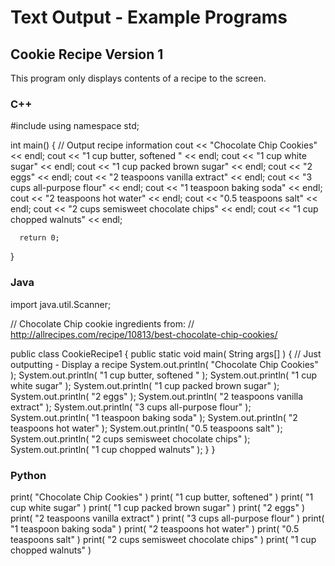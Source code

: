 # Text Output - Example Programs

## Cookie Recipe Version 1

This program only displays contents of a recipe to the screen.

### C++

  #include <iostream>
  using namespace std;

  int main()
  {
      // Output recipe information 
      cout << "Chocolate Chip Cookies" << endl;
      cout << "1 cup butter, softened " << endl;
      cout << "1 cup white sugar" << endl;
      cout << "1 cup packed brown sugar" << endl;
      cout << "2 eggs" << endl;
      cout << "2 teaspoons vanilla extract" << endl;
      cout << "3 cups all-purpose flour" << endl;
      cout << "1 teaspoon baking soda" << endl;
      cout << "2 teaspoons hot water" << endl;
      cout << "0.5 teaspoons salt" << endl;
      cout << "2 cups semisweet chocolate chips" << endl;
      cout << "1 cup chopped walnuts" << endl;

      return 0;
  }

### Java

  import java.util.Scanner;

  // Chocolate Chip cookie ingredients from:
  // http://allrecipes.com/recipe/10813/best-chocolate-chip-cookies/

  public class CookieRecipe1
  {
    public static void main( String args[] )
    {
          // Just outputting - Display a recipe
          System.out.println( "Chocolate Chip Cookies" );
          System.out.println( "1 cup butter, softened " );
          System.out.println( "1 cup white sugar" );
          System.out.println( "1 cup packed brown sugar" );
          System.out.println( "2 eggs" );
          System.out.println( "2 teaspoons vanilla extract" );
          System.out.println( "3 cups all-purpose flour" );
          System.out.println( "1 teaspoon baking soda" );
          System.out.println( "2 teaspoons hot water" );
          System.out.println( "0.5 teaspoons salt" );
          System.out.println( "2 cups semisweet chocolate chips" );
          System.out.println( "1 cup chopped walnuts" );
      }
  }

### Python

  print( "Chocolate Chip Cookies" )
  print( "1 cup butter, softened" )
  print( "1 cup white sugar" )
  print( "1 cup packed brown sugar" )
  print( "2 eggs" )
  print( "2 teaspoons vanilla extract" )
  print( "3 cups all-purpose flour" )
  print( "1 teaspoon baking soda" )
  print( "2 teaspoons hot water" )
  print( "0.5 teaspoons salt" )
  print( "2 cups semisweet chocolate chips" )
  print( "1 cup chopped walnuts" )
